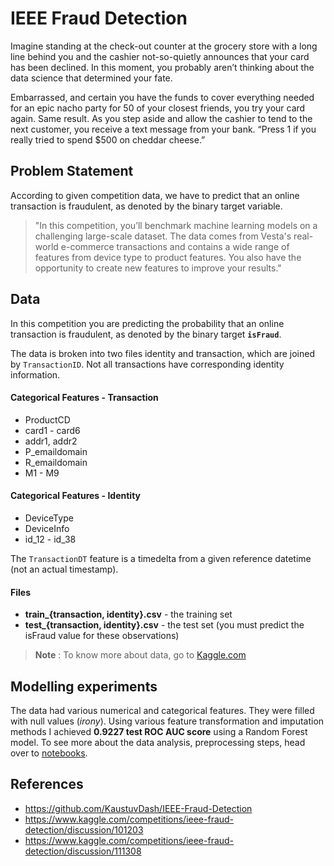 # IEEE Fraud Detection

Imagine standing at the check-out counter at the grocery store with a long line behind you and the cashier not-so-quietly announces that your card has been declined. In this moment, you probably aren’t thinking about the data science that determined your fate.

Embarrassed, and certain you have the funds to cover everything needed for an epic nacho party for 50 of your closest friends, you try your card again. Same result. As you step aside and allow the cashier to tend to the next customer, you receive a text message from your bank. “Press 1 if you really tried to spend $500 on cheddar cheese.”

## Problem Statement

According to given competition data, we have to predict that an online transaction is fraudulent, as denoted by the binary target variable.

> "In this competition, you’ll benchmark machine learning models on a challenging large-scale dataset. The data comes from Vesta's real-world e-commerce transactions and contains a wide range of features from device type to product features. You also have the opportunity to create new features to improve your results."

## Data

In this competition you are predicting the probability that an online transaction is fraudulent, as denoted by the binary target **`isFraud`**.

The data is broken into two files identity and transaction, which are joined by `TransactionID`. Not all transactions have corresponding identity information.

#### Categorical Features - Transaction

- ProductCD
- card1 - card6
- addr1, addr2
- P_emaildomain
- R_emaildomain
- M1 - M9

#### Categorical Features - Identity

- DeviceType
- DeviceInfo
- id_12 - id_38

The `TransactionDT` feature is a timedelta from a given reference datetime (not an actual timestamp).

#### Files

- **train\_{transaction, identity}.csv** - the training set
- **test\_{transaction, identity}.csv** - the test set (you must predict the isFraud value for these observations)

> **Note** : To know more about data, go to [Kaggle.com](https://www.kaggle.com/competitions/ieee-fraud-detection/discussion/101203)

## Modelling experiments

The data had various numerical and categorical features. They were filled with null values (_irony_). Using various feature transformation and imputation methods I achieved **0.9227 test ROC AUC score** using a Random Forest model. To see more about the data analysis, preprocessing steps, head over to [notebooks](notebooks).

## References

- https://github.com/KaustuvDash/IEEE-Fraud-Detection
- https://www.kaggle.com/competitions/ieee-fraud-detection/discussion/101203
- https://www.kaggle.com/competitions/ieee-fraud-detection/discussion/111308
